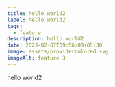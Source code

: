 ```yaml
---
title: hello world2
label: hello world2
tags:
  - feature
description: hello world2
date: 2023-02-07T09:56:03+05:30
image: assets/providercolored.svg
imageAlt: feature 3
---
```

hello world2